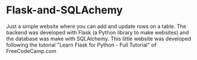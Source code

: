 # Flask-and-SQLAchemy
Just a simple website where you can add and update rows on a table. The backend was developed with Flask (a Python library to make websites) and the database was make with SQLAlchemy. This little website was developed following the tutorial "Learn Flask for Python - Full Tutorial" of FreeCodeCamp.com
